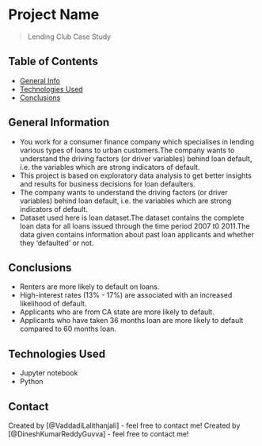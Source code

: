 # Project Name
> Lending Club Case Study


## Table of Contents
* [General Info](#general-information)
* [Technologies Used](#technologies-used)
* [Conclusions](#conclusions)

<!-- You can include any other section that is pertinent to your problem -->

## General Information
- You work for a consumer finance 
company which specialises in lending 
various types of loans to urban 
customers.The company wants to 
understand the driving factors (or driver 
variables) behind loan default, i.e. the 
variables which are strong indicators of 
default. 
- This project is based on exploratory data analysis to get better insights and results for business decisions for loan defaulters.
- The company wants to 
understand the driving factors (or driver 
variables) behind loan default, i.e. the 
variables which are strong indicators of 
default. 
- Dataset used here is loan dataset.The dataset contains the complete 
loan data for all loans issued through 
the time period 2007 t0 2011.The data 
given contains information about past 
loan applicants and whether they 
‘defaulted’ or not.


<!-- You don't have to answer all the questions - just the ones relevant to your project. -->

## Conclusions
- Renters are more likely to default on loans.
- High-interest rates (13% - 17%) are associated with an increased likelihood of default.
- Applicants who are from CA state are more likely to default.
- Applicants who have taken 36 months loan are more likely to default compared to 60 months loan.

<!-- You don't have to answer all the questions - just the ones relevant to your project. -->


## Technologies Used
- Jupyter notebook
- Python

<!-- As the libraries versions keep on changing, it is recommended to mention the version of library used in this project -->


## Contact
Created by [@VaddadiLalithanjali] - feel free to contact me!
Created by [@DineshKumarReddyGuvva] - feel free to contact me!


<!-- Optional -->
<!-- ## License -->
<!-- This project is open source and available under the [... License](). -->

<!-- You don't have to include all sections - just the one's relevant to your project -->